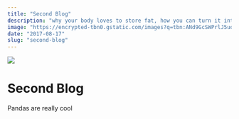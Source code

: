 ```yaml
---
title: "Second Blog"
description: "why your body loves to store fat, how you can turn it into a fat burning machine, and how to maintain the lifestyle through awesome meals."
image: "https://encrypted-tbn0.gstatic.com/images?q=tbn:ANd9GcSWPrlJ5uqOOBtO-5lAs3wy14oif-OQeo4NTsUZOacZYqyS9eYH"
date: "2017-08-17"
slug: "second-blog"
---
```

<img src='https://unitedwithisrael.org/wp-content/uploads/2014/11/happy.jpg'/>
<div class='blog_wrapper'>
  <h1>Second Blog</h1>
  <p>Pandas are really cool</p>
</div>
